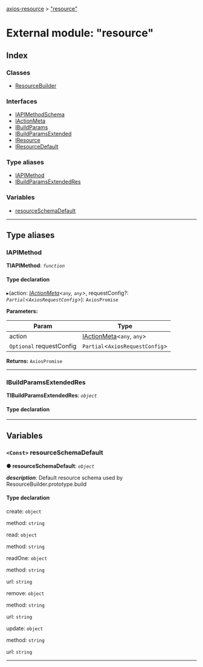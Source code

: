 [axios-resource](../README.md) > ["resource"](../modules/_resource_d_.md)

# External module: "resource"

## Index

### Classes

- [ResourceBuilder](../classes/_resource_d_.resourcebuilder.md)

### Interfaces

- [IAPIMethodSchema](../interfaces/_resource_d_.iapimethodschema.md)
- [IActionMeta](../interfaces/_resource_d_.iactionmeta.md)
- [IBuildParams](../interfaces/_resource_d_.ibuildparams.md)
- [IBuildParamsExtended](../interfaces/_resource_d_.ibuildparamsextended.md)
- [IResource](../interfaces/_resource_d_.iresource.md)
- [IResourceDefault](../interfaces/_resource_d_.iresourcedefault.md)

### Type aliases

- [IAPIMethod](_resource_d_.md#iapimethod)
- [IBuildParamsExtendedRes](_resource_d_.md#ibuildparamsextendedres)

### Variables

- [resourceSchemaDefault](_resource_d_.md#resourceschemadefault)

---

## Type aliases

<a id="iapimethod"></a>

### IAPIMethod

**ΤIAPIMethod**: _`function`_

#### Type declaration

▸(action: _[IActionMeta](../interfaces/_resource_d_.iactionmeta.md)<`any`, `any`>_, requestConfig?: _`Partial`<`AxiosRequestConfig`>_): `AxiosPromise`

**Parameters:**

| Param                    | Type                                                                   |
| ------------------------ | ---------------------------------------------------------------------- |
| action                   | [IActionMeta](../interfaces/_resource_d_.iactionmeta.md)<`any`, `any`> |
| `Optional` requestConfig | `Partial`<`AxiosRequestConfig`>                                        |

**Returns:** `AxiosPromise`

---

<a id="ibuildparamsextendedres"></a>

### IBuildParamsExtendedRes

**ΤIBuildParamsExtendedRes**: _`object`_

#### Type declaration

---

## Variables

<a id="resourceschemadefault"></a>

### `<Const>` resourceSchemaDefault

**● resourceSchemaDefault**: _`object`_

_**description**_: Default resource schema used by ResourceBuilder.prototype.build

#### Type declaration

create: `object`

method: `string`

read: `object`

method: `string`

readOne: `object`

method: `string`

url: `string`

remove: `object`

method: `string`

url: `string`

update: `object`

method: `string`

url: `string`

---
